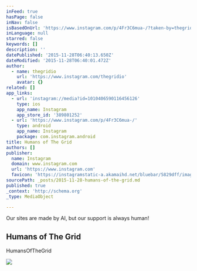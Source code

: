 ```yaml
---
inFeed: true
hasPage: false
inNav: false
isBasedOnUrl: 'https://www.instagram.com/p/4Fr3C6mua-/?taken-by=thegridio'
inLanguage: null
starred: false
keywords: []
description: ''
datePublished: '2015-11-28T06:40:13.650Z'
dateModified: '2015-11-28T06:40:01.472Z'
author:
  - name: thegridio
    url: 'https://www.instagram.com/thegridio'
    avatar: {}
related: []
app_links:
  - url: 'instagram://media?id=1010406590116456126'
    type: ios
    app_name: Instagram
    app_store_id: '389801252'
  - url: 'https://www.instagram.com/p/4Fr3C6mua-/'
    type: android
    app_name: Instagram
    package: com.instagram.android
title: Humans of The Grid
authors: []
publisher:
  name: Instagram
  domain: www.instagram.com
  url: 'https://www.instagram.com'
  favicon: 'https://instagramstatic-a.akamaihd.net/bluebar/5829dff/images/ico/favicon.ico'
sourcePath: _posts/2015-11-28-humans-of-the-grid.md
published: true
_context: 'http://schema.org'
_type: MediaObject

---
```

Our sites are made by AI, but our support is always human!

<article style=""><h1>Humans of The Grid</h1><p>HumansOfTheGrid</p><img src="https://scontent.cdninstagram.com/hphotos-xat1/t51.2885-15/e15/11355789_417921588394219_829982870_n.jpg" /></article>